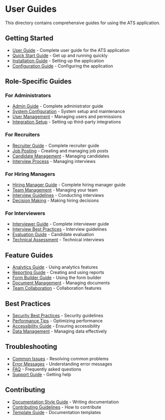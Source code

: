 # User Guides

This directory contains comprehensive guides for using the ATS application.

## Getting Started
- [User Guide](./USER_GUIDE.md) - Complete user guide for the ATS application
- [Quick Start Guide](./quick-start.md) - Get up and running quickly
- [Installation Guide](./installation.md) - Setting up the application
- [Configuration Guide](./configuration.md) - Configuring the application

## Role-Specific Guides

### For Administrators
- [Admin Guide](./admin/admin-guide.md) - Complete administrator guide
- [System Configuration](./admin/system-config.md) - System setup and maintenance
- [User Management](./admin/user-management.md) - Managing users and permissions
- [Integration Setup](./admin/integration-setup.md) - Setting up third-party integrations

### For Recruiters
- [Recruiter Guide](./recruiter/recruiter-guide.md) - Complete recruiter guide
- [Job Posting](./recruiter/job-posting.md) - Creating and managing job posts
- [Candidate Management](./recruiter/candidate-management.md) - Managing candidates
- [Interview Process](./recruiter/interview-process.md) - Managing interviews

### For Hiring Managers
- [Hiring Manager Guide](./hiring-manager/hiring-manager-guide.md) - Complete hiring manager guide
- [Team Management](./hiring-manager/team-management.md) - Managing your team
- [Interview Guidelines](./hiring-manager/interview-guidelines.md) - Conducting interviews
- [Decision Making](./hiring-manager/decision-making.md) - Making hiring decisions

### For Interviewers
- [Interviewer Guide](./interviewer/interviewer-guide.md) - Complete interviewer guide
- [Interview Best Practices](./interviewer/best-practices.md) - Interview guidelines
- [Evaluation Guide](./interviewer/evaluation-guide.md) - Candidate evaluation
- [Technical Assessment](./interviewer/technical-assessment.md) - Technical interviews

## Feature Guides
- [Analytics Guide](./features/analytics-guide.md) - Using analytics features
- [Reporting Guide](./features/reporting-guide.md) - Creating and using reports
- [Form Builder Guide](./features/form-builder-guide.md) - Using the form builder
- [Document Management](./features/document-management.md) - Managing documents
- [Team Collaboration](./features/team-collaboration.md) - Collaboration features

## Best Practices
- [Security Best Practices](./best-practices/security.md) - Security guidelines
- [Performance Tips](./best-practices/performance.md) - Optimizing performance
- [Accessibility Guide](./best-practices/accessibility.md) - Ensuring accessibility
- [Data Management](./best-practices/data-management.md) - Managing data effectively

## Troubleshooting
- [Common Issues](./troubleshooting/common-issues.md) - Resolving common problems
- [Error Messages](./troubleshooting/error-messages.md) - Understanding error messages
- [FAQ](./troubleshooting/faq.md) - Frequently asked questions
- [Support Guide](./troubleshooting/support-guide.md) - Getting help

## Contributing
- [Documentation Style Guide](./contributing/style-guide.md) - Writing documentation
- [Contributing Guidelines](./contributing/guidelines.md) - How to contribute
- [Template Guide](./contributing/templates.md) - Documentation templates 